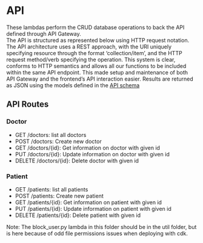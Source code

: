 # API

These lambdas perform the CRUD database operations to back the API defined through API Gateway.  
The API is structured as represented below using HTTP request notation.
The API architecture uses a REST approach, with the URI uniquely specifying resource through the format ‘collection/item’, and the HTTP request method/verb specifying the operation. This system is clear, conforms to HTTP semantics and allows all our functions to be included within the same API endpoint. This made setup and maintenance of both API Gateway and the frontend’s API interaction easier. Results are returned as JSON using the models defined in the [API schema](/infra/lib/api-schema.ts)

## API Routes

### Doctor

- GET /doctors: list all doctors
- POST /doctors: Create new doctor
- GET /doctors/{id}: Get information on doctor with given id
- PUT /doctors/{id}: Update information on doctor with given id
- DELETE /doctors/{id}: Delete doctor with given id

### Patient

- GET /patients: list all patients
- POST /patients: Create new patient
- GET /patients/{id}: Get information on patient with given id
- PUT /patients/{id}: Update information on patient with given id
- DELETE /patients/{id}: Delete patient with given id

Note: The block_user.py lambda in this folder should be in the util folder, but is here because of odd file permissions issues when deploying with cdk.
